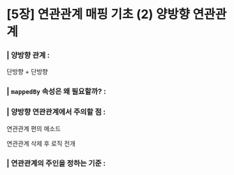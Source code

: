 # [5장] 연관관계 매핑 기초 (2) 양방향 연관관계



### | 양방향 관계 : 

단방향 + 단방향 

### | `mappedBy` 속성은 왜 필요할까? :

### | 양방향 연관관계에서 주의할 점 :

연관관계 편의 메소드 

연관관계 삭제 후 로직 전개

### | 연관관계의 주인을 정하는 기준 :

